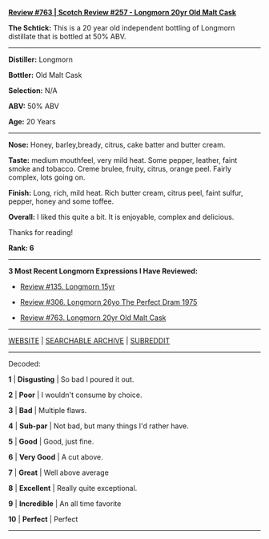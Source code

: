 
[**Review #763 | Scotch Review #257 - Longmorn 20yr Old Malt Cask**]( https://t8ke.review/review-763-longmorn-20yr-old-malt-cask/)

**The Schtick:** This is a 20 year old independent bottling of Longmorn distillate that is bottled at 50% ABV.

-----

**Distiller:** Longmorn

**Bottler:** Old Malt Cask

**Selection:** N/A

**ABV:**  50% ABV

**Age:** 20 Years 

-----

**Nose:**  Honey, barley,bready, citrus, cake batter and butter cream.  

**Taste:** medium mouthfeel, very mild heat. Some pepper, leather, faint smoke and tobacco. Creme brulee, fruity, citrus, orange peel. Fairly complex, lots going on. 

**Finish:** Long, rich, mild heat. Rich butter cream, citrus peel, faint sulfur, pepper, honey and some toffee. 

**Overall:** I liked this quite a bit. It is enjoyable, complex and delicious. 

Thanks for reading!

**Rank: 6**

----- 

**3 Most Recent Longmorn Expressions I Have Reviewed:** 

- [Review #135. Longmorn 15yr]( https://t8ke.review/review-135-longmorn-15/) 

- [Review #306. Longmorn 26yo The Perfect Dram 1975]( https://t8ke.review/review-306-longmorn-36-the-perfect-dram-1975/) 

- [Review #763. Longmorn 20yr Old Malt Cask]( https://t8ke.review/review-763-longmorn-20yr-old-malt-cask/) 

-----

[WEBSITE](https://t8ke.review) | [SEARCHABLE ARCHIVE](https://t8ke.review/review-archive/) | [SUBREDDIT](https://reddit.com/r/t8kereviews)

-----

Decoded:

**1** | **Disgusting** | So bad I poured it out.

**2** | **Poor** | I wouldn't consume by choice.

**3** | **Bad** | Multiple flaws.

**4** | **Sub-par** | Not bad, but many things I'd rather have.

**5** | **Good** | Good, just fine.

**6** | **Very Good** | A cut above.

**7** | **Great** | Well above average

**8** | **Excellent** | Really quite exceptional.

**9** | **Incredible** | An all time favorite

**10** | **Perfect** | Perfect

----

